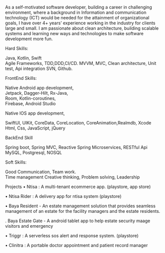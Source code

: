 As a self-motivated software developer, building a career in challenging environment, where a background in Information and communication technology (ICT) would be needed for the attainment of organizational goals, I have over 4+ years’ experience working in the industry for clients large and small. I am passionate about clean architecture, building scalable systems and learning new ways and technologies to make software development more fun.




Hard Skills: 

Java, Kotlin, Swift   
Agile Frameworks, TDD,DDD,CI/CD. 
MVVM, MVC, Clean architecture, Unit test, Api integration SVN, Github. 

FrontEnd Skills: 

Native Android app development,  
Jetpack, 
Dagger-Hilt, 
Rx-Java,  
Room, 
Kotlin-coroutines,  
Firebase, Android Studio 


Native IOS app development, 

SwiftUI,
UIKit,
CoreData, 
CoreLocation,
CoreAnimation,Realmdb, Xcode 
Html, Css, JavaScript, jQuery



BackEnd Skill

Spring boot, 
Spring MVC, 
Reactive Spring
Microservices, 
RESTful Api
MySQL, 
Postgresql, 
NOSQL




Soft Skills: 

Good Communication, 
Team work.                           
Time management
Creative thinking, 
Problem solving,
Leadership






Projects 
•	Ntisa : A multi-tenant ecommerce app. (playstore, app store)


•	Ntisa Rider : A delivery app for ntisa system (playstore)


•	Baya Resident - An estate management solution that provides seamless management of an estate for the facility managers and the estate residents.


. Baya Estate Gate - A android tablet app to help estate security maage visitors and emergency


•	Triggr : A serverless sos alert and response system. (playstore) 


•	Clinitra : A portable doctor appointment and patient record manager

